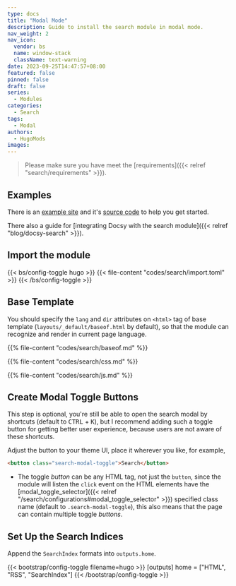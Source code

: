 ```yaml
---
type: docs
title: "Modal Mode"
description: Guide to install the search module in modal mode.
nav_weight: 2
nav_icon:
  vendor: bs
  name: window-stack
  className: text-warning
date: 2023-09-25T14:47:57+08:00
featured: false
pinned: false
draft: false
series:
  - Modules
categories:
  - Search
tags:
  - Modal
authors:
  - HugoMods
images:
---
```


> Please make sure you have meet the [requirements]({{< relref "search/requirements" >}}).

## Examples

There is an [example site](https://hugomods.github.io/search/) and it's [source code](https://github.com/hugomods/search/tree/main/exampleSite) to help you get started.

There also a guide for [integrating Docsy with the search module]({{< relref "blog/docsy-search" >}}).

## Import the module

{{< bs/config-toggle hugo >}}
{{< file-content "codes/search/import.toml" >}}
{{< /bs/config-toggle >}}

## Base Template

You should specify the `lang` and `dir` attributes on `<html>` tag of base template (`layouts/_default/baseof.html` by default), so that the module can recognize and render in current page language.

{{% file-content "codes/search/baseof.md" %}}

{{% file-content "codes/search/css.md" %}}

{{% file-content "codes/search/js.md" %}}

## Create Modal Toggle Buttons

This step is optional, you're still be able to open the search modal by shortcuts (default to <kbd>CTRL</kbd> + <kbd>K</kbd>), but I recommend adding such a toggle button for getting better user experience, because users are not aware of these shortcuts.

Adjust the button to your theme UI, place it wherever you like, for example,

```html
<button class="search-modal-toggle">Search</button>
```

- The toggle _button_ can be any HTML tag, not just the `button`, since the module will listen the `click` event on the HTML elements have the [modal_toggle_selector]({{< relref "/search/configurations#modal_toggle_selector" >}}) specified class name (default to `.search-modal-toggle`), this also means that the page can contain multiple toggle _buttons_.

## Set Up the Search Indices

Append the `SearchIndex` formats into `outputs.home`.

{{< bootstrap/config-toggle filename=hugo >}}
[outputs]
home = ["HTML", "RSS", "SearchIndex"]
{{< /bootstrap/config-toggle >}}
